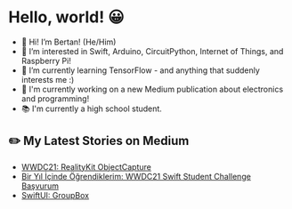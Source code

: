 # Hello, world! 😀
- 👋 Hi! I’m Bertan! (He/Him)
- 👀 I’m interested in Swift, Arduino, CircuitPython, Internet of Things, and Raspberry Pi!
- 🌱 I’m currently learning TensorFlow - and anything that suddenly interests me :)
- 🔭 I'm currently working on a new Medium publication about electronics and programming!
- 📚 I'm currently a high school student.
## ✏️ My Latest Stories on Medium
<!-- BLOG-POST-LIST:START -->
- [WWDC21: RealityKit ObjectCapture](https://medium.com/turkishkit/wwdc21-realitykit-objectcapture-1eaa1b0735d1?source=rss-8cc1101d47c1------2)
- [Bir Yıl İçinde Öğrendiklerim: WWDC21 Swift Student Challenge Başvurum](https://medium.com/turkishkit/bir-y%C4%B1l-i%CC%87%C3%A7inde-%C3%B6%C4%9Frendiklerim-wwdc21-swift-student-challenge-ba%C5%9Fvurum-13f1a6fea463?source=rss-8cc1101d47c1------2)
- [SwiftUI: GroupBox](https://medium.com/turkishkit/swiftui-groupbox-7f39a23019ab?source=rss-8cc1101d47c1------2)
<!-- BLOG-POST-LIST:END -->
<!---
BertanT/BertanT is a ✨ special ✨ repository because its `README.md` (this file) appears on your GitHub profile.
You can click the Preview link to take a look at your changes.
--->
